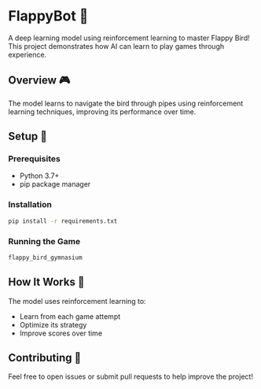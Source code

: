 # FlappyBot 🤖

A deep learning model using reinforcement learning to master Flappy Bird! This project demonstrates how AI can learn to play games through experience.

## Overview 🎮
The model learns to navigate the bird through pipes using reinforcement learning techniques, improving its performance over time.

## Setup 🚀

### Prerequisites
- Python 3.7+
- pip package manager

### Installation
```bash
pip install -r requirements.txt
```

### Running the Game
```bash
flappy_bird_gymnasium
```

## How It Works 🧠
The model uses reinforcement learning to:
- Learn from each game attempt
- Optimize its strategy
- Improve scores over time

## Contributing 🤝
Feel free to open issues or submit pull requests to help improve the project!